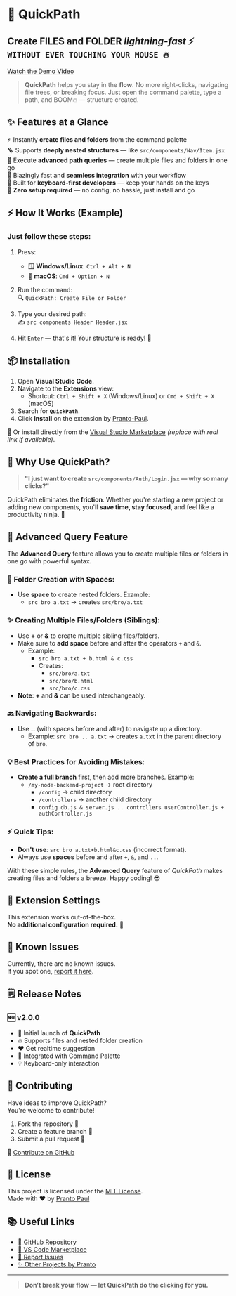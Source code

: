 # 🚀 QuickPath

## **Create FILES and FOLDER _lightning-fast_ ⚡ `WITHOUT EVER TOUCHING YOUR MOUSE 🔥`**

[Watch the Demo Video](./demo.mp4)

> **QuickPath** helps you stay in the **flow**. No more right-clicks, navigating file trees, or breaking focus. Just open the command palette, type a path, and BOOM🔥 — structure created.

## ✨ Features at a Glance

⚡️ Instantly **create files and folders** from the command palette  
🪜 Supports **deeply nested structures** — like `src/components/Nav/Item.jsx`  
🎯 Execute **advanced path queries** — create multiple files and folders in one go  
🚀 Blazingly fast and **seamless integration** with your workflow  
🎹 Built for **keyboard-first developers** — keep your hands on the keys  
🧩 **Zero setup required** — no config, no hassle, just install and go

## ⚡ How It Works (Example)

### Just follow these steps:

1. Press:

   - 🪟 **Windows/Linux**: `Ctrl + Alt + N`
   - 🍎 **macOS**: `Cmd + Option + N`

2. Run the command:  
   🔍 `QuickPath: Create File or Folder`

3. Type your desired path:  
   ✍️ `src components Header Header.jsx`

4. Hit `Enter` — that's it! Your structure is ready! 🎉

## 📦 Installation

1. Open **Visual Studio Code**.
2. Navigate to the **Extensions** view:
   - Shortcut: `Ctrl + Shift + X` (Windows/Linux) or `Cmd + Shift + X` (macOS)
3. Search for **`QuickPath`**.
4. Click **Install** on the extension by [Pranto-Paul](https://github.com/Pranto-Paul).

🔗 Or install directly from the [Visual Studio Marketplace](https://marketplace.visualstudio.com/items?itemName=pranto-paul.quickpath) _(replace with real link if available)_.

## 🧠 Why Use QuickPath?

> **"I just want to create `src/components/Auth/Login.jsx` — why so many clicks?"**

QuickPath eliminates the **friction**. Whether you're starting a new project or adding new components, you'll **save time, stay focused**, and feel like a productivity ninja. 🥷

## 🚀 Advanced Query Feature

The **Advanced Query** feature allows you to create multiple files or folders in one go with powerful syntax.

### 📁 Folder Creation with Spaces:

- Use **space** to create nested folders. Example:
  - `src bro a.txt` → creates `src/bro/a.txt`

### ✨ Creating Multiple Files/Folders (Siblings):

- Use **+** or **&** to create multiple sibling files/folders.
- Make sure to **add space** before and after the operators `+` and `&`.
  - Example:
    - `src bro a.txt + b.html & c.css`
    - Creates:
      - `src/bro/a.txt`
      - `src/bro/b.html`
      - `src/bro/c.css`
- **Note**: **+** and **&** can be used interchangeably.

### 🔙 Navigating Backwards:

- Use **..** (with spaces before and after) to navigate up a directory.
  - Example: `src bro .. a.txt` → creates `a.txt` in the parent directory of `bro`.

### 💡 Best Practices for Avoiding Mistakes:

- **Create a full branch** first, then add more branches. Example:
  - `/my-node-backend-project` → root directory
    - `/config` → child directory
    - `/controllers` → another child directory
    - `config db.js & server.js .. controllers userController.js + authController.js`

### ⚡️ Quick Tips:

- **Don't use**: `src bro a.txt+b.html&c.css` (incorrect format).
- Always use **spaces** before and after `+`, `&`, and `..`.

With these simple rules, the **Advanced Query** feature of _QuickPath_ makes creating files and folders a breeze. Happy coding! 😎

## 🔧 Extension Settings

This extension works out-of-the-box.  
**No additional configuration required.** 🎉

## 🐞 Known Issues

Currently, there are no known issues.  
If you spot one, [report it here](https://github.com/Pranto-Paul/QuickPath/issues).

## 🗒 Release Notes

### 🆕 v2.0.0

- 🚀 Initial launch of **QuickPath**
- 🔥 Supports files and nested folder creation
- ❤️ Get realtime suggestion
- 🎯 Integrated with Command Palette
- 💡 Keyboard-only interaction

## 🤝 Contributing

Have ideas to improve QuickPath?  
You're welcome to contribute!

1. Fork the repository 📂
2. Create a feature branch 🌿
3. Submit a pull request 🚀

🔗 [Contribute on GitHub](https://github.com/Pranto-Paul/QuickPath)

## 📄 License

This project is licensed under the [MIT License](LICENSE).  
Made with ❤️ by [Pranto Paul](https://github.com/Pranto-Paul)

## 📚 Useful Links

- [🔗 GitHub Repository](https://github.com/Pranto-Paul/QuickPath)
- [🔗 VS Code Marketplace](https://marketplace.visualstudio.com/items?itemName=pranto-paul.quickpath)
- [🐛 Report Issues](https://github.com/Pranto-Paul/QuickPath/issues)
- [✨ Other Projects by Pranto](https://github.com/Pranto-Paul?tab=repositories)

---

> **Don’t break your flow — let QuickPath do the clicking for you.**

